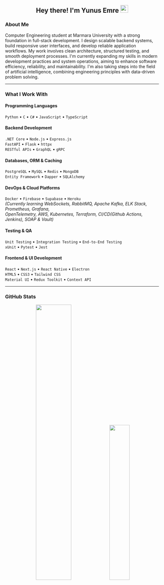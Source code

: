 <h2 align="center">Hey there! I'm Yunus Emre <img src="https://github.com/yunustechin/yunustechin/blob/master/Hi.gif" width="25"></h2>

### About Me

Computer Engineering student at Marmara University with a strong foundation in full-stack development. I design scalable backend systems, build responsive user interfaces, and develop reliable application workflows. My work involves clean architecture, structured testing, and smooth deployment processes. I'm currently expanding my skills in modern development practices and system operations, aiming to enhance software efficiency, reliability, and maintainability. I'm also taking steps into the field of artificial intelligence, combining engineering principles with data-driven problem solving.

---

### What I Work With

#### Programming Languages
`Python` • `C` • `C#` • `JavaScript` • `TypeScript`

#### Backend Development
`.NET Core` • `Node.js` • `Express.js`  
`FastAPI` • `Flask` • `httpx`  
`RESTful APIs` • `GraphQL` • `gRPC`

#### Databases, ORM & Caching
`PostgreSQL` • `MySQL` • `Redis` • `MongoDB`   
`Entity Framework` • `Dapper` • `SQLAlchemy`

#### DevOps & Cloud Platforms
`Docker` • `Firebase` • `Supabase` • `Heroku`  
*(Currently learning WebSockets, RabbitMQ, Apache Kafka, ELK Stack, Prometheus, Grafana,   
OpenTelemetry, AWS, Kubernetes, Terraform, CI/CD(Github Actions, Jenkins), SOAP & Vault)*

#### Testing & QA
`Unit Testing` • `Integration Testing` • `End-to-End Testing`  
`xUnit` • `Pytest` • `Jest`

#### Frontend & UI Development
`React` • `Next.js` • `React Native` • `Electron`  
`HTML5` • `CSS3` • `Tailwind CSS`  
`Material UI` • `Redux Toolkit` • `Context API`

---

### GitHub Stats

<p align="center">
  <img src="https://github-readme-stats.vercel.app/api?username=yunustechin&show_icons=true&theme=dark&count_private=true&hide_border=true" width="48%"/>
  <img src="https://github-readme-stats.vercel.app/api/top-langs/?username=yunustechin&layout=compact&theme=dark&hide_border=true" width="36%"/>
</p>
